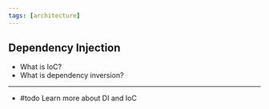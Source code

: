 ```yaml
---
tags: [architecture]
---
```


## Dependency Injection

- What is IoC?
- What is dependency inversion?

---

- #todo Learn more about DI and IoC
